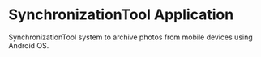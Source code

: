 # SynchronizationTool Application
SynchronizationTool system to archive photos from mobile devices using Android OS.
#
